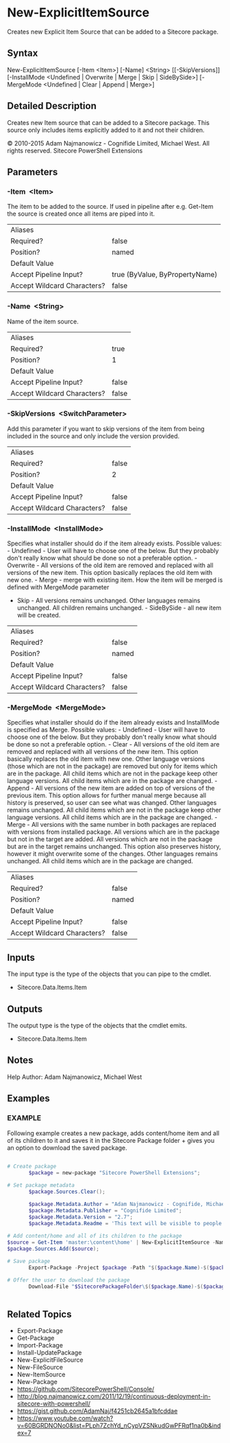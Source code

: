 # New-ExplicitItemSource 
 
Creates new Explicit Item Source that can be added to a Sitecore package. 
 
## Syntax 
 
New-ExplicitItemSource [-Item &lt;Item&gt;] [-Name] &lt;String&gt; [[-SkipVersions]] [-InstallMode &lt;Undefined | Overwrite | Merge | Skip | SideBySide&gt;] [-MergeMode &lt;Undefined | Clear | Append | Merge&gt;] 
 
 
## Detailed Description 
 
Creates new Item source that can be added to a Sitecore package. This source only includes items explicitly added to it and not their children. 
 
© 2010-2015 Adam Najmanowicz - Cognifide Limited, Michael West. All rights reserved. Sitecore PowerShell Extensions 
 
## Parameters 
 
### -Item&nbsp; &lt;Item&gt; 
 
The item to be added to the source. If used in pipeline after e.g. Get-Item the source is created once all items are piped into it. 
 
<table>
    <thead></thead>
    <tbody>
        <tr>
            <td>Aliases</td>
            <td></td>
        </tr>
        <tr>
            <td>Required?</td>
            <td>false</td>
        </tr>
        <tr>
            <td>Position?</td>
            <td>named</td>
        </tr>
        <tr>
            <td>Default Value</td>
            <td></td>
        </tr>
        <tr>
            <td>Accept Pipeline Input?</td>
            <td>true (ByValue, ByPropertyName)</td>
        </tr>
        <tr>
            <td>Accept Wildcard Characters?</td>
            <td>false</td>
        </tr>
    </tbody>
</table> 
 
### -Name&nbsp; &lt;String&gt; 
 
Name of the item source. 
 
<table>
    <thead></thead>
    <tbody>
        <tr>
            <td>Aliases</td>
            <td></td>
        </tr>
        <tr>
            <td>Required?</td>
            <td>true</td>
        </tr>
        <tr>
            <td>Position?</td>
            <td>1</td>
        </tr>
        <tr>
            <td>Default Value</td>
            <td></td>
        </tr>
        <tr>
            <td>Accept Pipeline Input?</td>
            <td>false</td>
        </tr>
        <tr>
            <td>Accept Wildcard Characters?</td>
            <td>false</td>
        </tr>
    </tbody>
</table> 
 
### -SkipVersions&nbsp; &lt;SwitchParameter&gt; 
 
Add this parameter if you want to skip versions of the item from being included in the source and only include the version provided. 
 
<table>
    <thead></thead>
    <tbody>
        <tr>
            <td>Aliases</td>
            <td></td>
        </tr>
        <tr>
            <td>Required?</td>
            <td>false</td>
        </tr>
        <tr>
            <td>Position?</td>
            <td>2</td>
        </tr>
        <tr>
            <td>Default Value</td>
            <td></td>
        </tr>
        <tr>
            <td>Accept Pipeline Input?</td>
            <td>false</td>
        </tr>
        <tr>
            <td>Accept Wildcard Characters?</td>
            <td>false</td>
        </tr>
    </tbody>
</table> 
 
### -InstallMode&nbsp; &lt;InstallMode&gt; 
 
Specifies what installer should do if the item already exists. Possible values:
       - Undefined - User will have to choose one of the below. But they probably don't really know what should be done so not a preferable option.
       - Overwrite - All versions of the old item are removed and replaced with all versions of the new item. This option basically replaces the old item with new one.
       - Merge - merge with existing item. How the item will be merged is defined with MergeMode parameter
- Skip - All versions remains unchanged. Other languages remains unchanged. All children remains unchanged.
       - SideBySide - all new item will be created. 
 
<table>
    <thead></thead>
    <tbody>
        <tr>
            <td>Aliases</td>
            <td></td>
        </tr>
        <tr>
            <td>Required?</td>
            <td>false</td>
        </tr>
        <tr>
            <td>Position?</td>
            <td>named</td>
        </tr>
        <tr>
            <td>Default Value</td>
            <td></td>
        </tr>
        <tr>
            <td>Accept Pipeline Input?</td>
            <td>false</td>
        </tr>
        <tr>
            <td>Accept Wildcard Characters?</td>
            <td>false</td>
        </tr>
    </tbody>
</table> 
 
### -MergeMode&nbsp; &lt;MergeMode&gt; 
 
Specifies what installer should do if the item already exists and InstallMode is specified as Merge. Possible values:
       - Undefined - User will have to choose one of the below. But they probably don't really know what should be done so not a preferable option.
       - Clear - All versions of the old item are removed and replaced with all versions of the new item. This option basically replaces the old item with new one. Other language versions (those which are not in the package) are removed but only for items which are in the package. All child items which are not in the package keep other language versions. All child items which are in the package are changed.
       - Append - All versions of the new item are added on top of versions of the previous item. This option allows for further manual merge because all history is preserved, so user can see what was changed. Other languages remains unchanged. All child items which are not in the package keep other language versions. All child items which are in the package are changed.
       - Merge - All versions with the same number in both packages are replaced with versions from installed package. All versions which are in the package but not in the target are added. All versions which are not in the package but are in the target remains unchanged. This option also preserves history, however it might overwrite some of the changes. Other languages remains unchanged. All child items which are in the package are changed. 
 
<table>
    <thead></thead>
    <tbody>
        <tr>
            <td>Aliases</td>
            <td></td>
        </tr>
        <tr>
            <td>Required?</td>
            <td>false</td>
        </tr>
        <tr>
            <td>Position?</td>
            <td>named</td>
        </tr>
        <tr>
            <td>Default Value</td>
            <td></td>
        </tr>
        <tr>
            <td>Accept Pipeline Input?</td>
            <td>false</td>
        </tr>
        <tr>
            <td>Accept Wildcard Characters?</td>
            <td>false</td>
        </tr>
    </tbody>
</table> 
 
## Inputs 
 
The input type is the type of the objects that you can pipe to the cmdlet. 
 
* Sitecore.Data.Items.Item 
 
## Outputs 
 
The output type is the type of the objects that the cmdlet emits. 
 
* Sitecore.Data.Items.Item 
 
## Notes 
 
Help Author: Adam Najmanowicz, Michael West 
 
## Examples 
 
### EXAMPLE 
 
Following example creates a new package, adds content/home item and all of its children to it and 
saves it in the Sitecore Package folder + gives you an option to download the saved package. 
 
```powershell   
 
# Create package
       $package = new-package "Sitecore PowerShell Extensions";

# Set package metadata
       $package.Sources.Clear();

       $package.Metadata.Author = "Adam Najmanowicz - Cognifide, Michael West";
       $package.Metadata.Publisher = "Cognifide Limited";
       $package.Metadata.Version = "2.7";
       $package.Metadata.Readme = 'This text will be visible to people installing your package'
       
# Add content/home and all of its children to the package
$source = Get-Item 'master:\content\home' | New-ExplicitItemSource -Name 'Home Page' -InstallMode Overwrite
$package.Sources.Add($source);

# Save package
       Export-Package -Project $package -Path "$($package.Name)-$($package.Metadata.Version).zip" -Zip

# Offer the user to download the package
       Download-File "$SitecorePackageFolder\$($package.Name)-$($package.Metadata.Version).zip" 
 
``` 
 
## Related Topics 
 
* Export-Package
* Get-Package
* Import-Package
* Install-UpdatePackage
* New-ExplicitFileSource
* New-FileSource
* New-ItemSource
* New-Package
* <a href='https://github.com/SitecorePowerShell/Console/' target='_blank'>https://github.com/SitecorePowerShell/Console/</a><br/>
* <a href='http://blog.najmanowicz.com/2011/12/19/continuous-deployment-in-sitecore-with-powershell/' target='_blank'>http://blog.najmanowicz.com/2011/12/19/continuous-deployment-in-sitecore-with-powershell/</a><br/>
* <a href='https://gist.github.com/AdamNaj/f4251cb2645a1bfcddae' target='_blank'>https://gist.github.com/AdamNaj/f4251cb2645a1bfcddae</a><br/>
* <a href='https://www.youtube.com/watch?v=60BGRDNONo0&list=PLph7ZchYd_nCypVZSNkudGwPFRqf1na0b&index=7' target='_blank'>https://www.youtube.com/watch?v=60BGRDNONo0&list=PLph7ZchYd_nCypVZSNkudGwPFRqf1na0b&index=7</a><br/>


